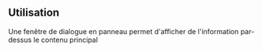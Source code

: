 ## Utilisation
Une fenêtre de dialogue en panneau permet d'afficher de l'information par-dessus le contenu principal